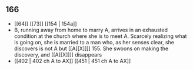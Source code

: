 ## 166
- [[64]] [[73]] [[154 | 154a]] 
- B, running away from home to marry A, arrives in an exhausted condition at the church where she is to meet A. Scarcely realizing what is going on, she is married to a man who, as her senses clear, she discovers is not A but [[A[[X]]]] 155. She swoons on making the discovery, and [[A[[X]]]] disappears
- [[402 | 402 ch A to AX]] [[451 | 451 ch A to AX]] 

